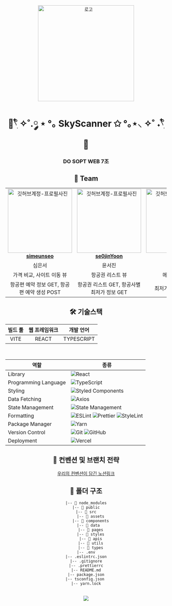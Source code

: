 <main align="center">
<div align="center">
<img width=300px src='https://github.com/DO-SOPT-CDS-TEAM-WEB7/Client/assets/101045330/45522953-02d4-44d5-90c4-28462b5f6938' alt='로고' />

<h1> 🛫𓍢ִ໋ ✧˚.༘ ⋆  °｡  SkyScanner ✩ °｡⋆⸜ ✧˚ ˖𓍢ִ໋ 🛬</h1>

<h3>DO SOPT WEB 7조</h3>

</div>

<h2> 👥 Team </h2>

<table align="center">
    <tr align="center">
      <td style="min-width: 150px;">
            <a href="github.com/simeunseo">
              <img src="https://github.com/DO-SOPT-CDS-TEAM-WEB7/Client/assets/101045330/516fdf4b-9e3e-435d-9755-a7e81f39f275" width="200" alt="깃허브계정-프로필사진">
              <br />
              <b>simeunseo</b>
            </a>
        </td>
      <td style="min-width: 150px;">
            <a href="https://github.com/se0jinYoon">
              <img src="https://github.com/DO-SOPT-CDS-TEAM-WEB7/Client/assets/101045330/09a23eca-2225-49ea-83a5-b0c5faa4386d" width="200" alt="깃허브계정-프로필사진">
              <br />
              <b>se0jinYoon</b>
            </a>
        </td>
      <td style="min-width: 150px;">
            <a href="https://github.com/aazkgh">
              <img src="https://avatars.githubusercontent.com/u/101045330?v=4" width="200" alt="깃허브계정-프로필사진">
              <br />
              <b>aazkgh</b>
            </a>
        </td>
    </tr>
    <tr align="center">
       <td>
            심은서 <br/>
      </td>
       <td>
            윤서진 <br/>
      </td>
       <td>
            고가형 <br/>
      </td>
    </tr>
  	<tr align="center">
       <td>
            가격 비교, 사이트 이동 뷰 <br/>
      </td>
       <td>
           항공권 리스트 뷰  <br/>
      </td>
       <td>
           메인 페이지 뷰 <br/>
      </td>
    </tr>
	<tr align="center">
       <td>
            항공편 예약 정보 GET, 항공편 예약 생성 POST <br/>
      </td>
       <td>
           항공권 리스트 GET, 항공사별 최저가 정보 GET  <br/>
      </td>
       <td>
           최저가 항공 정보 GET <br/>
      </td>
    </tr>
</table>

<h2> 🛠 기술스택 </h2>

| 빌드 툴 | 웹 프레임워크 |  개발 언어  | 
| :--------:| :--------: | :----------: | 
|   VITE  |     REACT    |  TYPESCRIPT | 
<br/>

   <div align="center">

| 역할                 | 종류                                                                                                                                                                                                                                                                                                                            |
| -------------------- | ------------------------------------------------------------------------------------------------------------------------------------------------------------------------------------------------------------------------------------------------------------------------------------------------------------------------------- |
| Library              | ![React](https://img.shields.io/badge/React-61DAFB?style=for-the-badge&logo=React&logoColor=black)                                                                                                                                                                                                                              |
| Programming Language | ![TypeScript](https://img.shields.io/badge/TypeScript-3178C6?style=for-the-badge&logo=TypeScript&logoColor=white)                                                                                                                                                                                                               |
| Styling              | ![Styled Components](https://img.shields.io/badge/styled--components-DB7093?style=for-the-badge&logo=styled-components&logoColor=white)                                                                                                                                                                                         |
| Data Fetching        | ![Axios](https://img.shields.io/badge/Axios-5A29E4?style=for-the-badge&logo=Axios&logoColor=white)  |
| State Management     | ![State Management](https://img.shields.io/badge/recoil-007af4?style=for-the-badge&logo=Recoil&logoColor=white)                                                                                                                                                                                                                 |
| Formatting           | ![ESLint](https://img.shields.io/badge/ESLint-4B3263?style=for-the-badge&logo=eslint&logoColor=white) ![Prettier](https://img.shields.io/badge/prettier-1A2C34?style=for-the-badge&logo=prettier&logoColor=F7BA3E) ![StyleLint](https://img.shields.io/badge/stylelint-E0EFEF?style=for-the-badge&logo=stylelint&logoColor=000) | ![StyleLint](https://img.shields.io/badge/husky-2ECCFA?style=for-the-badge&logo=husky&logoColor=000) |
| Package Manager      | ![Yarn](https://img.shields.io/badge/Yarn-2C8EBB?style=for-the-badge&logo=yarn&logoColor=white)   |
| Version Control      | ![Git](https://img.shields.io/badge/git-%23F05033.svg?style=for-the-badge&logo=git&logoColor=white) ![GitHub](https://img.shields.io/badge/github-%23121011.svg?style=for-the-badge&logo=github&logoColor=white)                                                                                                                |
| Deployment           | ![Vercel](https://img.shields.io/badge/Vercel-000000?style=for-the-badge&logo=vercel&logoColor=white)                                                                                                                                                                                                                           |

</div>

<h2>  📄 컨벤션 및 브랜치 전략 </h2>
<a href="https://lively-kumquat-587.notion.site/afb661ceea9449e295f7e2f29ba3e8f6?pvs=4">우리의 컨벤션이 담긴 노션링크</a>

<br/>

<h2> 📁 폴더 구조 </h2>

```
|-- 📁 node_modules
|-- 📁 public
|-- 📁 src
	|-- 📁 assets
	|-- 📁 components
  |-- 📁 data
	|-- 📁 pages
	|-- 📁 styles
	|-- 📁 apis
	|-- 📁 utils
	|-- 📁 types
|-- .env
|-- .eslintrc.json
|-- .gitignore
|-- .prettierrc
|-- README.md
|-- package.json
|-- tsconfig.json 
|-- yarn.lock
```
<br />
<img src='https://github.com/DO-SOPT-CDS-TEAM-WEB7/Client/assets/101045330/262d84e7-6571-41fe-8d41-3ddda6ae7782' src='비행기 이미지' />
</main>


